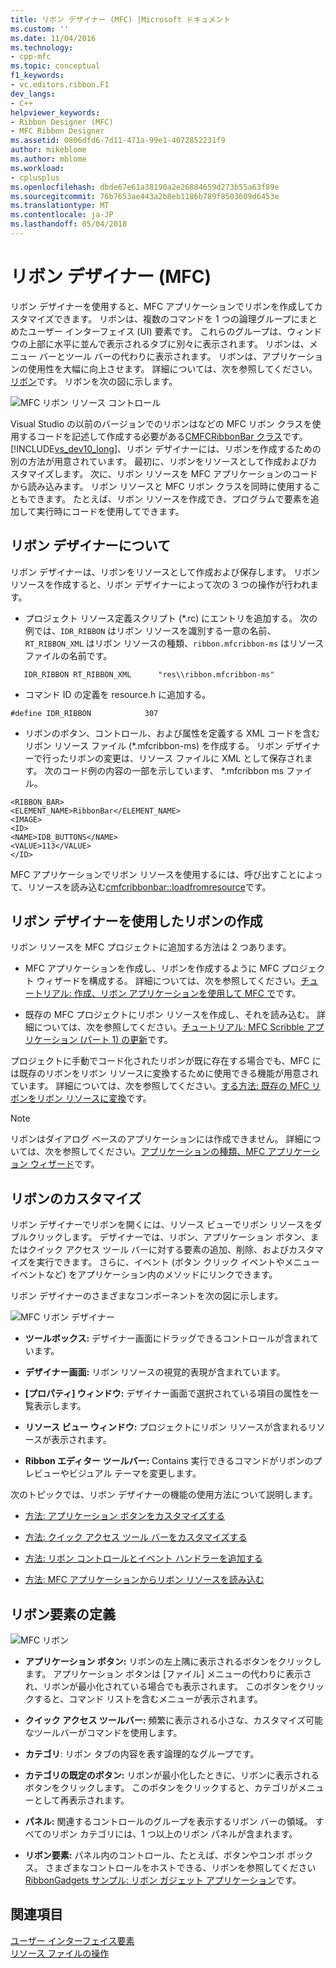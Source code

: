 ```yaml
---
title: リボン デザイナー (MFC) |Microsoft ドキュメント
ms.custom: ''
ms.date: 11/04/2016
ms.technology:
- cpp-mfc
ms.topic: conceptual
f1_keywords:
- vc.editors.ribbon.F1
dev_langs:
- C++
helpviewer_keywords:
- Ribbon Designer (MFC)
- MFC Ribbon Designer
ms.assetid: 0806dfd6-7d11-471a-99e1-4072852231f9
author: mikeblome
ms.author: mblome
ms.workload:
- cplusplus
ms.openlocfilehash: dbde67e61a38190a2e26884659d273b55a63f89e
ms.sourcegitcommit: 76b7653ae443a2b8eb1186b789f8503609d6453e
ms.translationtype: MT
ms.contentlocale: ja-JP
ms.lasthandoff: 05/04/2018
---
```

# <a name="ribbon-designer-mfc"></a>リボン デザイナー (MFC)
リボン デザイナーを使用すると、MFC アプリケーションでリボンを作成してカスタマイズできます。 リボンは、複数のコマンドを 1 つの論理グループにまとめたユーザー インターフェイス (UI) 要素です。 これらのグループは、ウィンドウの上部に水平に並んで表示されるタブに別々に表示されます。 リボンは、メニュー バーとツール バーの代わりに表示されます。 リボンは、アプリケーションの使用性を大幅に向上させます。 詳細については、次を参照してください。[リボン](http://go.microsoft.com/fwlink/p/?linkid=129233)です。 リボンを次の図に示します。  
  
 ![MFC リボン リソース コントロール](../mfc/media/ribbon_no_callouts.png "ribbon_no_callouts")  
  
 Visual Studio の以前のバージョンでのリボンはなどの MFC リボン クラスを使用するコードを記述して作成する必要がある[CMFCRibbonBar クラス](../mfc/reference/cmfcribbonbar-class.md)です。 [!INCLUDE[vs_dev10_long](../build/includes/vs_dev10_long_md.md)]、リボン デザイナーには、リボンを作成するための別の方法が用意されています。 最初に、リボンをリソースとして作成およびカスタマイズします。 次に、リボン リソースを MFC アプリケーションのコードから読み込みます。 リボン リソースと MFC リボン クラスを同時に使用することもできます。 たとえば、リボン リソースを作成でき、プログラムで要素を追加して実行時にコードを使用してできます。  
  
## <a name="understanding-the-ribbon-designer"></a>リボン デザイナーについて  
 リボン デザイナーは、リボンをリソースとして作成および保存します。 リボン リソースを作成すると、リボン デザイナーによって次の 3 つの操作が行われます。  
  
-   プロジェクト リソース定義スクリプト (*.rc) にエントリを追加する。 次の例では、`IDR_RIBBON` はリボン リソースを識別する一意の名前、`RT_RIBBON_XML` はリボン リソースの種類、`ribbon.mfcribbon-ms` はリソース ファイルの名前です。  
  
 ```  
    IDR_RIBBON RT_RIBBON_XML      "res\\ribbon.mfcribbon-ms"  
 ```  
  
-   コマンド ID の定義を resource.h に追加する。  
  
 ```  
 #define IDR_RIBBON            307  
 ```  
  
-   リボンのボタン、コントロール、および属性を定義する XML コードを含むリボン リソース ファイル (*.mfcribbon-ms) を作成する。 リボン デザイナーで行ったリボンの変更は、リソース ファイルに XML として保存されます。 次のコード例の内容の一部を示しています、 \*.mfcribbon ms ファイル。  
  
 ```  
 <RIBBON_BAR>  
 <ELEMENT_NAME>RibbonBar</ELEMENT_NAME>  
 <IMAGE>  
 <ID>  
 <NAME>IDB_BUTTONS</NAME>  
 <VALUE>113</VALUE>  
 </ID>   
 ```  
  
 MFC アプリケーションでリボン リソースを使用するには、呼び出すことによって、リソースを読み込む[cmfcribbonbar::loadfromresource](../mfc/reference/cmfcribbonbar-class.md#loadfromresource)です。  
  
## <a name="creating-a-ribbon-by-using-the-ribbon-designer"></a>リボン デザイナーを使用したリボンの作成  
 リボン リソースを MFC プロジェクトに追加する方法は 2 つあります。  
  
-   MFC アプリケーションを作成し、リボンを作成するように MFC プロジェクト ウィザードを構成する。 詳細については、次を参照してください。[チュートリアル: 作成、リボン アプリケーションを使用して MFC で](../mfc/walkthrough-creating-a-ribbon-application-by-using-mfc.md)です。  
  
-   既存の MFC プロジェクトにリボン リソースを作成し、それを読み込む。 詳細については、次を参照してください。[チュートリアル: MFC Scribble アプリケーション (パート 1) の更新](../mfc/walkthrough-updating-the-mfc-scribble-application-part-1.md)です。  
  
 プロジェクトに手動でコード化されたリボンが既に存在する場合でも、MFC には既存のリボンをリボン リソースに変換するために使用できる機能が用意されています。 詳細については、次を参照してください。[する方法: 既存の MFC リボンをリボン リソースに変換](../mfc/how-to-convert-an-existing-mfc-ribbon-to-a-ribbon-resource.md)です。  
  
> [!NOTE]
>  リボンはダイアログ ベースのアプリケーションには作成できません。 詳細については、次を参照してください。[アプリケーションの種類、MFC アプリケーション ウィザード](../mfc/reference/application-type-mfc-application-wizard.md)です。  
  
## <a name="customizing-ribbons"></a>リボンのカスタマイズ  
 リボン デザイナーでリボンを開くには、リソース ビューでリボン リソースをダブルクリックします。 デザイナーでは、リボン、アプリケーション ボタン、またはクイック アクセス ツール バーに対する要素の追加、削除、およびカスタマイズを実行できます。 さらに、イベント (ボタン クリック イベントやメニュー イベントなど) をアプリケーション内のメソッドにリンクできます。  
  
 リボン デザイナーのさまざまなコンポーネントを次の図に示します。  
  
 ![MFC リボン デザイナー](../mfc/media/ribbon_designer.png "ribbon_designer")  
  
- **ツールボックス:** デザイナー画面にドラッグできるコントロールが含まれています。  
  
- **デザイナー画面:** リボン リソースの視覚的表現が含まれています。  
  
- **[プロパティ] ウィンドウ:** デザイナー画面で選択されている項目の属性を一覧表示します。  
  
- **リソース ビュー ウィンドウ:** プロジェクトにリボン リソースが含まれるリソースが表示されます。  
  
- **Ribbon エディター ツールバー:** Contains 実行できるコマンドがリボンのプレビューやビジュアル テーマを変更します。  
  
 次のトピックでは、リボン デザイナーの機能の使用方法について説明します。  
  
- [方法: アプリケーション ボタンをカスタマイズする](../mfc/how-to-customize-the-application-button.md)  
  
- [方法: クイック アクセス ツール バーをカスタマイズする](../mfc/how-to-customize-the-quick-access-toolbar.md)  
  
- [方法: リボン コントロールとイベント ハンドラーを追加する](../mfc/how-to-add-ribbon-controls-and-event-handlers.md)  
  
- [方法: MFC アプリケーションからリボン リソースを読み込む](../mfc/how-to-load-a-ribbon-resource-from-an-mfc-application.md)  
  
## <a name="definitions-of-ribbon-elements"></a>リボン要素の定義  
 ![MFC リボン](../mfc/media/ribbon.png "リボン")  
  
- **アプリケーション ボタン:** リボンの左上隅に表示されるボタンをクリックします。 アプリケーション ボタンは [ファイル] メニューの代わりに表示され、リボンが最小化されている場合でも表示されます。 このボタンをクリックすると、コマンド リストを含むメニューが表示されます。  
  
- **クイック アクセス ツールバー:** 頻繁に表示される小さな、カスタマイズ可能なツールバーがコマンドを使用します。  
  
- **カテゴリ**: リボン タブの内容を表す論理的なグループです。  
  
- **カテゴリの既定のボタン:** リボンが最小化したときに、リボンに表示されるボタンをクリックします。 このボタンをクリックすると、カテゴリがメニューとして再表示されます。  
  
- **パネル:** 関連するコントロールのグループを表示するリボン バーの領域。 すべてのリボン カテゴリには、1 つ以上のリボン パネルが含まれます。  
  
- **リボン要素:** パネル内のコントロール、たとえば、ボタンやコンボ ボックス。 さまざまなコントロールをホストできる、リボンを参照してください[RibbonGadgets サンプル: リボン ガジェット アプリケーション](../visual-cpp-samples.md)です。  
  
## <a name="see-also"></a>関連項目  
 [ユーザー インターフェイス要素](../mfc/user-interface-elements-mfc.md)   
 [リソース ファイルの操作](../windows/working-with-resource-files.md)

